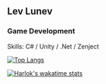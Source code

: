 ## Lev Lunev
### Game Development


Skills: C# / Unity / .Net / Zenject

[![Top Langs](https://github-readme-stats.vercel.app/api/top-langs/?username=lionlun)](https://github.com/anuraghazra/github-readme-stats)

[![Harlok's wakatime stats](https://github-readme-stats.vercel.app/api/wakatime?username=lionlun)](https://github.com/anuraghazra/github-readme-stats)

